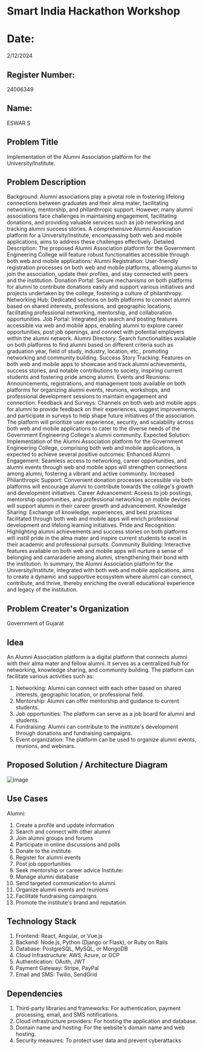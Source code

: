 # Smart India Hackathon Workshop
# Date:
2/12/2024
## Register Number:
24006349
## Name:
ESWAR S
## Problem Title
Implementation of the Alumni Association platform for the University/Institute.
## Problem Description
Background: Alumni associations play a pivotal role in fostering lifelong connections between graduates and their alma mater, facilitating networking, mentorship, and philanthropic support. However, many alumni associations face challenges in maintaining engagement, facilitating donations, and providing valuable services such as job networking and tracking alumni success stories. A comprehensive Alumni Association platform for a University/Institute, encompassing both web and mobile applications, aims to address these challenges effectively. Detailed Description: The proposed Alumni Association platform for the Government Engineering College will feature robust functionalities accessible through both web and mobile applications: Alumni Registration: User-friendly registration processes on both web and mobile platforms, allowing alumni to join the association, update their profiles, and stay connected with peers and the institution. Donation Portal: Secure mechanisms on both platforms for alumni to contribute donations easily and support various initiatives and projects undertaken by the college, fostering a culture of philanthropy. Networking Hub: Dedicated sections on both platforms to connect alumni based on shared interests, professions, and geographic locations, facilitating professional networking, mentorship, and collaboration opportunities. Job Portal: Integrated job search and posting features accessible via web and mobile apps, enabling alumni to explore career opportunities, post job openings, and connect with potential employers within the alumni network. Alumni Directory: Search functionalities available on both platforms to find alumni based on different criteria such as graduation year, field of study, industry, location, etc., promoting networking and community building. Success Story Tracking: Features on both web and mobile apps to showcase and track alumni achievements, success stories, and notable contributions to society, inspiring current students and fostering pride among alumni. Events and Reunions: Announcements, registrations, and management tools available on both platforms for organizing alumni events, reunions, workshops, and professional development sessions to maintain engagement and connection. Feedback and Surveys: Channels on both web and mobile apps for alumni to provide feedback on their experiences, suggest improvements, and participate in surveys to help shape future initiatives of the association. The platform will prioritize user experience, security, and scalability across both web and mobile applications to cater to the diverse needs of the Government Engineering College's alumni community. Expected Solution: Implementation of the Alumni Association platform for the Government Engineering College, comprising both web and mobile applications, is expected to achieve several positive outcomes: Enhanced Alumni Engagement: Seamless access to networking, career opportunities, and alumni events through web and mobile apps will strengthen connections among alumni, fostering a vibrant and active community. Increased Philanthropic Support: Convenient donation processes accessible via both platforms will encourage alumni to contribute towards the college's growth and development initiatives. Career Advancement: Access to job postings, mentorship opportunities, and professional networking on mobile devices will support alumni in their career growth and advancement. Knowledge Sharing: Exchange of knowledge, experiences, and best practices facilitated through both web and mobile apps will enrich professional development and lifelong learning initiatives. Pride and Recognition: Highlighting alumni achievements and success stories on both platforms will instill pride in the alma mater and inspire current students to excel in their academic and professional pursuits. Community Building: Interactive features available on both web and mobile apps will nurture a sense of belonging and camaraderie among alumni, strengthening their bond with the institution. In summary, the Alumni Association platform for the University/Institute, integrated with both web and mobile applications, aims to create a dynamic and supportive ecosystem where alumni can connect, contribute, and thrive, thereby enriching the overall educational experience and legacy of the institution.
## Problem Creater's Organization
Government of Gujarat

## Idea
An Alumni Association platform is a digital platform that connects alumni with their
 alma mater and fellow alumni. It serves as a centralized hub for networking, knowledge
 sharing, and community building. The platform can facilitate various activities such as:
 1. Networking: Alumni can connect with each other based on shared interests,
 geographic location, or professional field.
 2. Mentorship: Alumni can offer mentorship and guidance to current students.
 3. Job opportunities: The platform can serve as a job board for alumni and students.
 4. Fundraising: Alumni can contribute to the institute's development through
 donations and fundraising campaigns.
 5. Event organization: The platform can be used to organize alumni events, reunions,
 and webinars.

## Proposed Solution / Architecture Diagram
![image](https://github.com/user-attachments/assets/29885aae-49dc-4ae6-b5e5-802aa7976c0a)


## Use Cases
 Alumni:
 1. Create a profile and update information
 2. Search and connect with other alumni
 3. Join alumni groups and forums
 4. Participate in online discussions and polls
 5. Donate to the institute
6. Register for alumni events
 7. Post job opportunities
 8. Seek mentorship or career advice
 Institute:
 1. Manage alumni database
 2. Send targeted communication to alumni
 3. Organize alumni events and reunions
 4. Facilitate fundraising campaigns
 5. Promote the institute's brand and reputation.

## Technology Stack
1. Frontend: React, Angular, or Vue.js
 2. Backend: Node.js, Python (Django or Flask), or Ruby on Rails
 3. Database: PostgreSQL, MySQL, or MongoDB
 4. Cloud Infrastructure: AWS, Azure, or GCP
 5. Authentication: OAuth, JWT
 6. Payment Gateway: Stripe, PayPal
 7. Email and SMS: Twilio, SendGrid

## Dependencies
 1. Third-party libraries and frameworks: For authentication, payment processing,
 email, and SMS notifications.
 2. Cloud infrastructure providers: For hosting the application and database.
 3. Domain name and hosting: For the website's domain name and web hosting.
 4. Security measures: To protect user data and prevent cyberattacks
